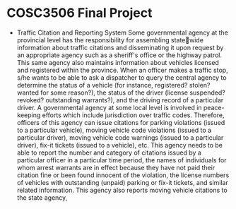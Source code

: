 # COSC3506 Final Project

- Traffic Citation and Reporting System
Some governmental agency at the provincial level has the responsibility for assembling statewide information about traffic citations and disseminating it upon request by an appropriate 
agency such as a sheriff's office or the highway patrol. This same agency also maintains information about vehicles licensed and registered within the province. When an officer makes a 
traffic stop, s/he wants to be able to ask a dispatcher to query the central agency to determine the status of a vehicle (for instance, registered? stolen? wanted for some reason?),
the status of the driver (license suspended? revoked? outstanding warrants?), and the driving record of a particular 
driver. A governmental agency at some local level is involved in peace-keeping efforts which include jurisdiction over traffic codes. Therefore, officers of this agency can issue citations for parking violations (issued to a particular vehicle), moving vehicle code violations (issued to a particular driver), moving vehicle code warnings (issued to a particular driver), fix-it tickets (issued to a vehicle), etc. This agency needs to be able to report the number and category of citations issued by a particular officer in a particular time period, the names of individuals for whom arrest warrants are in effect because they have not paid their citation fine or been found innocent of the violation, the license numbers of vehicles with outstanding (unpaid) parking or
 fix-it tickets, and similar related information. This agency also reports moving vehicle citations to the state agency, 
